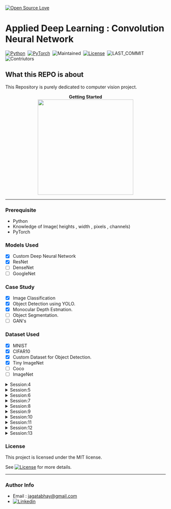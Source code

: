 [![Open Source Love](https://badges.frapsoft.com/os/v1/open-source.png?v=103)](https://github.com/ellerbrock/open-source-badges/)


# Applied Deep Learning : Convolution Neural Network 

[![Python](https://img.shields.io/badge/Language%20%26%20Version-Python%203.6%2B-brightgreen)](https://www.python.org/)&nbsp;&nbsp;[![PyTorch](https://img.shields.io/badge/Library-PyTorch-brightgreen)](https://pytorch.org)&nbsp;&nbsp;![Maintained](https://img.shields.io/badge/Maintained-Yes-brightgreen)&nbsp;&nbsp;[![License](https://img.shields.io/badge/LICENSE-MIT-brightgreen)](https://github.com/jagatabhay/TSAI/blob/master/LICENSE)&nbsp;&nbsp;![LAST_COMMIT](https://img.shields.io/github/last-commit/jagatabhay/TSAI)&nbsp;&nbsp;![Contriutors](https://img.shields.io/github/contributors/jagatabhay/TSAI?style=plastic)&nbsp;&nbsp;


## What this REPO is about

This Repository is purely dedicated to computer vision project.



<p align="center">
  <b> Getting Started </b><br>
  <img width="300" height="300" src="https://github.com/jagatabhay/miscellaneous/blob/master/gettingstartedlogo.png">
</p>

---


### Prerequisite
- Python
- Knowledge of Image( heights , width , pixels , channels)
- PyTorch

### Models Used
- [x] Custom Deep Neural Network
- [x] ResNet
- [ ] DenseNet
- [ ] GoogleNet

### Case Study
- [x] Image Classification
- [x] Object Detection using YOLO.
- [x] Monocular Depth Estmation.
- [ ] Object Segmentation.
- [ ] GAN's

### Dataset Used
- [x] MNIST
- [x] CIFAR10
- [x] Custom Dataset for Object Detection.
- [x] Tiny ImageNet
- [ ] Coco
- [ ] ImageNet

<details>
<summary>Session:4</summary>

[Work Link](https://github.com/jagatabhay/S4/)
</details>



<details>
<summary>Session:5</summary>

[Work Link](https://github.com/jagatabhay/S5/)
</details>



<details>
<summary>Session:6</summary>
  
 [Work Link](https://github.com/jagatabhay/TSAI/tree/master/S6)
</details>


<details>
<summary>Session:7</summary>

[Work Link](https://github.com/jagatabhay/TSAI/tree/master/S7)
</details>


<details>
<summary>Session:8</summary>

[Work Link](https://github.com/jagatabhay/TSAI/tree/master/S8)
</details>


<details>
<summary>Session:9</summary>

[Work Link](https://github.com/jagatabhay/TSAI/tree/master/S9)
</details>


<details>
<summary>Session:10</summary>

[Work Link](https://github.com/jagatabhay/TSAI/tree/master/S10)
</details>


<details>
<summary>Session:11</summary>

[Work Link](https://github.com/jagatabhay/TSAI/tree/master/S11)
</details>


<details>
<summary>Session:12</summary>

[Work Link](https://github.com/jagatabhay/TSAI/tree/master/S12)
</details>



<details>
<summary>Session:13</summary>

[Work Link](https://github.com/jagatabhay/TSAI/tree/master/S13)
</details>




### License 

This project is licensed under the MIT license.

See [![License](https://img.shields.io/badge/LICENSE-MIT-brightgreen)](https://github.com/jagatabhay/TSAI/blob/master/LICENSE) for more details.

---


### Author Info
- Email : [jagatabhay@gmail.com](jagatabhay@gmail.com)
- [![Linkedin](https://github.com/jagatabhay/TSAI/blob/master/logo.png)](https://www.linkedin.com/in/jagatnandan-prasad-240042129/)
